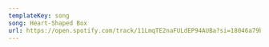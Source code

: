 ```yaml
---
templateKey: song
song: Heart-Shaped Box
url: https://open.spotify.com/track/11LmqTE2naFULdEP94AUBa?si=18046a79bdb742f4
---
```

